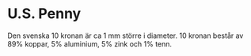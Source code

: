 # U.S. Penny

Den svenska 10 kronan är ca 1 mm större i diameter. 10 kronan består av 89%
koppar, 5% aluminium, 5% zink och 1% tenn.
